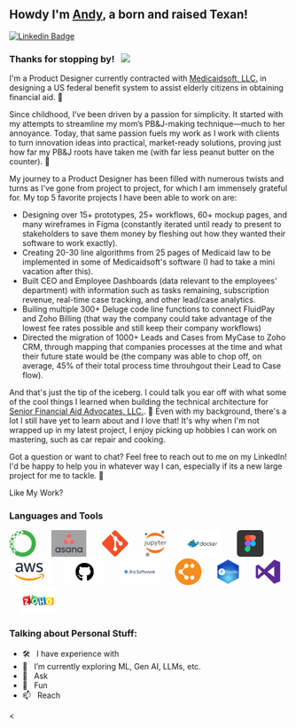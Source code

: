 ## Howdy I'm [Andy](https://github.com/garcia57/), a born and raised Texan!

[![Linkedin Badge](https://img.shields.io/badge/-LinkedIn-0e76a8?style=flat-square&logo=Linkedin&logoColor=white)](https://linkedin.com/in/andy-moroni-garcia)

### Thanks for stopping by! &nbsp; ![](https://visitor-badge.glitch.me/badge?page_id=garcia57.garcia57&style=flat-square&color=0088cc)
  
I'm a Product Designer currently contracted with [Medicaidsoft, LLC.](https://www.medicaidsoft.com/) in designing a US federal benefit system to assist elderly citizens in obtaining financial aid. 📝

Since childhood, I’ve been driven by a passion for simplicity. It started with my attempts to streamline my mom’s PB&J-making technique—much to her annoyance. Today, that same passion fuels my work as I work with clients to turn innovation ideas into practical, market-ready solutions, proving just how far my PB&J roots have taken me (with far less peanut butter on the counter). 🍞

My journey to a Product Designer has been filled with numerous twists and turns as I've gone from project to project, for which I am immensely grateful for. My top 5 favorite projects I have been able to work on are: 
- Designing over 15+ prototypes, 25+ workflows, 60+ mockup pages, and many wireframes in Figma (constantly iterated until ready to present to stakeholders to save them money by fleshing out how they wanted their software to work exactly).  
- Creating 20-30 line algorithms from 25 pages of Medicaid law to be implemented in some of Medicaidsoft's software (I had to take a mini vacation after this).
- Built CEO and Employee Dashboards (data relevant to the employees' department) with information such as tasks remaining, subscription revenue, real-time case tracking, and other lead/case analytics.
- Builing multiple 300+ Deluge code line functions to connect FluidPay and Zoho Billing (that way the company could take advantage of the lowest fee rates possible and still keep their company workflows)
- Directed the migration of 1000+ Leads and Cases from MyCase to Zoho CRM, through mapping that companies processes at the time and what their future state would be (the company was able to chop off, on average, 45% of their total process time throuhgout their Lead to Case flow).

And that's just the tip of the iceberg. I could talk you ear off with what some of the cool things I learned when building the technical architecture for [Senior Financial Aid Advocates, LLC.](https://www.sfaa.info). 
👋
Even with my background, there's a lot I still have yet to learn about and I love that! It's why when I'm not wrapped up in my latest project, I enjoy picking up hobbies I can work on mastering, such as car repair and cooking.

Got a question or want to chat? Feel free to reach out to me on my LinkedIn! I'd be happy to help you in whatever way I can, especially if its a new large project for me to tackle. 🌟

Like My Work?

### Languages and Tools

<a href="https://www.anaconda.com/" target="_blank"><img src="https://raw.githubusercontent.com/garcia57/garcia57/main/assets/anaconda-logo.svg" alt="anaconda" height="48px"/></a>  &nbsp; &nbsp; &nbsp;
<a href="https://asana.com/" target="_blank"><img src="https://raw.githubusercontent.com/garcia57/garcia57/main/assets/Asana_gray_Logo.png" alt="Asana_gray_Logo" height="48px"/></a>  &nbsp; &nbsp; &nbsp;
<a href="https://asana.com/" target="_blank"><img src="https://raw.githubusercontent.com/garcia57/garcia57/main/assets/git.svg" alt="git" height="48px"/></a>  &nbsp; &nbsp; &nbsp;
<a href="https://asana.com/" target="_blank"><img src="https://raw.githubusercontent.com/garcia57/garcia57/main/assets/Jupyter_logo.svg" alt="Jupyter_logo" height="48px"/></a>  &nbsp; &nbsp; &nbsp;
<a href="https://asana.com/" target="_blank"><img src="https://raw.githubusercontent.com/garcia57/garcia57/main/assets/Docker_Logo.svg" alt="Docker_Logo" height="48px"/></a>  &nbsp; &nbsp; &nbsp;
<a href="https://asana.com/" target="_blank"><img src="https://raw.githubusercontent.com/garcia57/garcia57/main/assets/figma_logo.png" alt="figma_logo" height="48px"/></a>  &nbsp; &nbsp; &nbsp;
<a href="https://asana.com/" target="_blank"><img src="https://raw.githubusercontent.com/garcia57/garcia57/main/assets/AWS_logo.svg" alt="AWS_logo" height="48px"/></a>  &nbsp; &nbsp; &nbsp;
<a href="https://asana.com/" target="_blank"><img src="https://raw.githubusercontent.com/garcia57/garcia57/main/assets/GitHub_Logo.svg" alt="GitHub_Logo" height="48px"/></a>  &nbsp; &nbsp; &nbsp;
<a href="https://asana.com/" target="_blank"><img src="https://raw.githubusercontent.com/garcia57/garcia57/main/assets/Jira_Logo.svg" alt="Jira_Logo" height="48px"/></a>  &nbsp; &nbsp; &nbsp;
<a href="https://www.anaconda.com/" target="_blank"><img src="https://raw.githubusercontent.com/garcia57/garcia57/main/assets/lucidchart_logo.png" alt="lucidchart_logo" height="48px"/></a>  &nbsp; &nbsp; &nbsp;
<a href="https://www.anaconda.com/" target="_blank"><img src="https://raw.githubusercontent.com/garcia57/garcia57/main/assets/RStudio_Logo.png" alt="RStudio_Logo" height="48px"/></a>  &nbsp; &nbsp; &nbsp;
<a href="https://www.anaconda.com/" target="_blank"><img src="https://raw.githubusercontent.com/garcia57/garcia57/main/assets/VSCode_Logo.png" alt="VSCode_Logo" height="48px"/></a>  &nbsp; &nbsp; &nbsp;
<a href="https://www.anaconda.com/" target="_blank"><img src="https://raw.githubusercontent.com/garcia57/garcia57/main/assets/Zoho_Logo.svg" alt="Zoho_Logo" height="48px"/></a>  &nbsp; &nbsp; &nbsp;



<!--
<a href="https://www.anaconda.com/" target="_blank"><img src="https://raw.githubusercontent.com/garcia57/garcia57/main/assets/R_Logo.svg" alt="R_Logo" height="48px"/></a>  &nbsp; &nbsp; &nbsp;
-->
<!--
<code><img height="27" src="https://raw.githubusercontent.com/github/explore/80688e429a7d4ef2fca1e82350fe8e3517d3494d/topics/javascript/javascript.png" alt="javascript"></code>
-->


### Talking about Personal Stuff:

- 🛠 &nbsp; I have experience with 
- 🚀 &nbsp; I’m currently exploring ML, Gen AI, LLMs, etc.
- 💬 &nbsp; Ask
- 👾 &nbsp; Fun
- 📫 &nbsp; Reach 


<

#

<div align="center">



</div>
